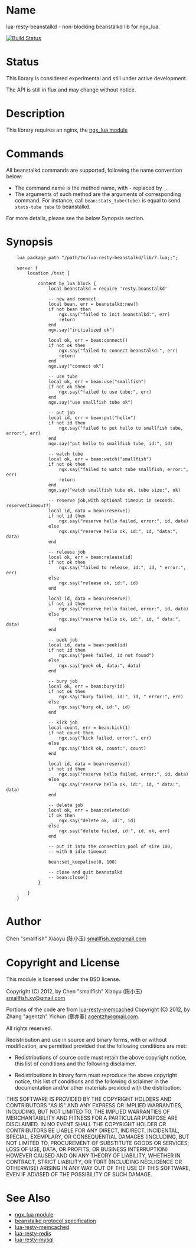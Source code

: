 Name
====

lua-resty-beanstalkd - non-blocking beanstalkd lib for ngx_lua.

[![Build Status](https://api.travis-ci.org/smallfish/lua-resty-beanstalkd.png)](https://travis-ci.org/smallfish/lua-resty-beanstalkd)


Status
======

This library is considered experimental and still under active development.

The API is still in flux and may change without notice.

Description
===========

This library requires an nginx, the [ngx_lua module](http://wiki.nginx.org/HttpLuaModule)

Commands
========

All beanstalkd commands are supported, following the name convention below:
* The command name is the method name, with `-` replaced by `_`.
* The arguments of such method are the arguments of corresponding command.
For instance, call `bean:stats_tube(tube)` is equal to send `stats-tube tube` to beanstalkd.

For more details, please see the below Synopsis section.

Synopsis
========

```nginx
    lua_package_path "/path/to/lua-resty-beanstalkd/lib/?.lua;;";

    server {
        location /test {
        
            content_by_lua_block {
                local beanstalkd = require 'resty.beanstalkd'

                -- new and connect
                local bean, err = beanstalkd:new()
                if not bean then
                    ngx.say("failed to init beanstalkd:", err)
                    return
                end
                ngx.say("initialized ok")

                local ok, err = bean:connect()
                if not ok then
                    ngx.say("failed to connect beanstalkd:", err)
                    return
                end
                ngx.say("connect ok")

                -- use tube
                local ok, err = bean:use("smallfish")
                if not ok then
                    ngx.say("failed to use tube:", err)
                end
                ngx.say("use smallfish tube ok")

                -- put job
                local id, err = bean:put("hello")
                if not id then
                    ngx.say("failed to put hello to smallfish tube, error:", err)
                end
                ngx.say("put hello to smallfish tube, id:", id)

                -- watch tube
                local ok, err = bean:watch("smallfish")
                if not ok then
                    ngx.say("failed to watch tube smallfish, error:", err)
                    return
                end
                ngx.say("watch smallfish tube ok, tube size:", ok)

                -- reserve job,with optional timeout in seconds. reserve(timeout?)
                local id, data = bean:reserve()
                if not id then
                    ngx.say("reserve hello failed, error:", id, data)
                else
                    ngx.say("reserve hello ok, id:", id, "data:", data)
                end

                -- release job
                local ok, err = bean:release(id)
                if not ok then
                    ngx.say("failed to release, id:", id, " error:", err)
                else
                    ngx.say("release ok, id:", id)
                end

                local id, data = bean:reserve()
                if not id then
                    ngx.say("reserve hello failed, error:", id, data)
                else
                    ngx.say("reserve hello ok, id:", id, " data:", data)
                end

                -- peek job
                local id, data = bean:peek(id)
                if not id then
                    ngx.say("peek failed, id not found")
                else
                    ngx.say("peek ok, data:", data)
                end

                -- bury job
                local ok, err = bean:bury(id)
                if not ok then
                    ngx.say("bury failed, id:", id, " error:", err)
                else
                    ngx.say("bury ok, id:", id)
                end

                -- kick job
                local count, err = bean:kick(1)
                if not count then
                    ngx.say("kick failed, error:", err)
                else
                    ngx.say("kick ok, count:", count)
                end

                local id, data = bean:reserve()
                if not id then
                    ngx.say("reserve hello failed, error:", id, data)
                else
                    ngx.say("reserve hello ok, id:", id, " data:", data)
                end

                -- delete job
                local ok, err = bean:delete(id)
                if ok then
                    ngx.say("delete ok, id:", id)
                else
                    ngx.say("delete failed, id:", id, ok, err)
                end

                -- put it into the connection pool of size 100,
                -- with 0 idle timeout

                bean:set_keepalive(0, 100)

                -- close and quit beanstalkd
                -- bean:close()
            }

        }
    }
```

Author
======

Chen "smallfish" Xiaoyu (陈小玉) <smallfish.xy@gmail.com>

Copyright and License
=====================

This module is licensed under the BSD license.

Copyright (C) 2012, by Chen "smallfish" Xiaoyu (陈小玉) <smallfish.xy@gmail.com>

Portions of the code are from [lua-resty-memcached](https://github.com/agentzh/lua-resty-memcached) Copyright (C) 2012, by Zhang "agentzh" Yichun (章亦春) <agentzh@gmail.com>.

All rights reserved.

Redistribution and use in source and binary forms, with or without modification, are permitted provided that the following conditions are met:

* Redistributions of source code must retain the above copyright notice, this list of conditions and the following disclaimer.

* Redistributions in binary form must reproduce the above copyright notice, this list of conditions and the following disclaimer in the documentation and/or other materials provided with the distribution.

THIS SOFTWARE IS PROVIDED BY THE COPYRIGHT HOLDERS AND CONTRIBUTORS "AS IS" AND ANY EXPRESS OR IMPLIED WARRANTIES, INCLUDING, BUT NOT LIMITED TO, THE IMPLIED WARRANTIES OF MERCHANTABILITY AND FITNESS FOR A PARTICULAR PURPOSE ARE DISCLAIMED. IN NO EVENT SHALL THE COPYRIGHT HOLDER OR CONTRIBUTORS BE LIABLE FOR ANY DIRECT, INDIRECT, INCIDENTAL, SPECIAL, EXEMPLARY, OR CONSEQUENTIAL DAMAGES (INCLUDING, BUT NOT LIMITED TO, PROCUREMENT OF SUBSTITUTE GOODS OR SERVICES; LOSS OF USE, DATA, OR PROFITS; OR BUSINESS INTERRUPTION) HOWEVER CAUSED AND ON ANY THEORY OF LIABILITY, WHETHER IN CONTRACT, STRICT LIABILITY, OR TORT (INCLUDING NEGLIGENCE OR OTHERWISE) ARISING IN ANY WAY OUT OF THE USE OF THIS SOFTWARE, EVEN IF ADVISED OF THE POSSIBILITY OF SUCH DAMAGE.

See Also
========
* [ngx_lua module](http://wiki.nginx.org/HttpLuaModule)
* [beanstalkd protocol specification](https://github.com/kr/beanstalkd/blob/master/doc/protocol.txt)
* [lua-resty-memcached](https://github.com/agentzh/lua-resty-memcached)
* [lua-resty-redis](https://github.com/agentzh/lua-resty-redis)
* [lua-resty-mysql](https://github.com/agentzh/lua-resty-mysql)
